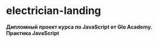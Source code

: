 # electrician-landing

**Дипломный проект курса по JavaScript от Glo Academy.**    
**Практика JavaScript**
